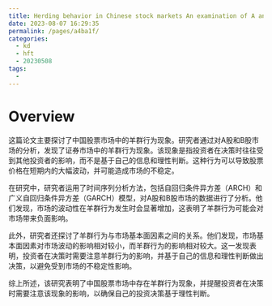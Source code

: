 ```yaml
---
title: Herding behavior in Chinese stock markets An examination of A and B shares
date: 2023-08-07 16:29:35
permalink: /pages/a4ba1f/
categories:
  - kd
  - hft
  - 20230508
tags:
  - 
---
```

# Overview
这篇论文主要探讨了中国股票市场中的羊群行为现象。研究者通过对A股和B股市场的分析，发现了证券市场中的羊群行为现象。该现象是指投资者在决策时往往受到其他投资者的影响，而不是基于自己的信息和理性判断。这种行为可以导致股票价格在短期内的大幅波动，并可能造成市场的不稳定。

在研究中，研究者运用了时间序列分析方法，包括自回归条件异方差（ARCH）和广义自回归条件异方差（GARCH）模型，对A股和B股市场的数据进行了分析。他们发现，市场的波动性在羊群行为发生时会显著增加，这表明了羊群行为可能会对市场带来负面影响。

此外，研究者还探讨了羊群行为与市场基本面因素之间的关系。他们发现，市场基本面因素对市场波动的影响相对较小，而羊群行为的影响相对较大。这一发现表明，投资者在决策时需要注意羊群行为的影响，并基于自己的信息和理性判断做出决策，以避免受到市场的不稳定性影响。

综上所述，该研究表明了中国股票市场中存在羊群行为现象，并提醒投资者在决策时需要注意该现象的影响，以确保自己的投资决策基于理性判断。